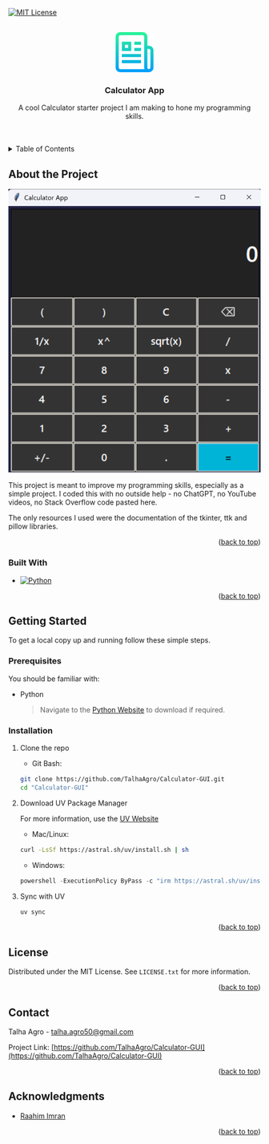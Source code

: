 <a id="readme-top"></a>



[![MIT License][license-shield]][license-url]



<!-- PROJECT LOGO -->
<br />
<div align="center">
  <a href="https://github.com/TalhaAgro/Calculator-GUI">
    <img src="docs/logo.png" alt="Logo" width="80" height="80">
  </a>

<h3 align="center">Calculator App</h3>

  <p align="center">
    A cool Calculator starter project I am making to hone my programming skills.
    <br />
    <a href="https://github.com/TalhaAgro/Calculator-GUI"></a>
    <br />
    <br />
  </p>
</div>
<!-- TABLE OF CONTENTS -->
<details>
  <summary>Table of Contents</summary>
  <ol>
    <li>
      <a href="#about-the-project">About The Project</a>
      <ul>
        <li><a href="#built-with">Built With</a></li>
      </ul>
    </li>
    <li>
      <a href="#getting-started">Getting Started</a>
      <ul>
        <li><a href="#prerequisites">Prerequisites</a></li>
        <li><a href="#installation">Installation</a></li>
      </ul>
    </li>
    <li><a href="#usage">Usage</a></li>
    <li><a href="#license">License</a></li>
    <li><a href="#contact">Contact</a></li>
    <li><a href="#acknowledgments">Acknowledgments</a></li>
  </ol>
</details>



## About the Project

![Calculator](src/assets/CalculatorScreenshot.png)

This project is meant to improve my programming skills, especially as a simple project. I coded this with no outside help - no ChatGPT, no YouTube videos, no Stack Overflow code pasted here.

The only resources I used were the documentation of the tkinter, ttk and pillow libraries.




<p align="right">(<a href="#readme-top">back to top</a>)</p>



### Built With

* [![Python][Python.com]][Python-url]

<p align="right">(<a href="#readme-top">back to top</a>)</p>




## Getting Started

To get a local copy up and running follow these simple steps.

### Prerequisites

You should be familiar with:
* Python

  > Navigate to the [Python Website](https://www.python.org/) to download if required.

### Installation

1. Clone the repo
   * Git Bash:

   ```sh
   git clone https://github.com/TalhaAgro/Calculator-GUI.git
   cd "Calculator-GUI"
   ```

2. Download UV Package Manager
   
   For more information, use the [UV Website](https://docs.astral.sh/uv/getting-started/installation/)
   * Mac/Linux:

   ```sh
   curl -LsSf https://astral.sh/uv/install.sh | sh
   ```
   * Windows:

   ```powershell
   powershell -ExecutionPolicy ByPass -c "irm https://astral.sh/uv/install.ps1 | iex"
   ```

3. Sync with UV
   ```sh
   uv sync
   ```

<p align="right">(<a href="#readme-top">back to top</a>)</p>



## License

Distributed under the MIT License. See `LICENSE.txt` for more information.

<p align="right">(<a href="#readme-top">back to top</a>)</p>



## Contact

Talha Agro - talha.agro50@gmail.com

Project Link: [https://github.com/TalhaAgro/Calculator-GUI](https://github.com/TalhaAgro/Calculator-GUI)

<p align="right">(<a href="#readme-top">back to top</a>)</p>



<!-- ACKNOWLEDGMENTS -->
## Acknowledgments

* [Raahim Imran](https://www.merriam-webster.com/thesaurus/dummy)

<p align="right">(<a href="#readme-top">back to top</a>)</p>



<!-- MARKDOWN LINKS & IMAGES -->
<!-- https://www.markdownguide.org/basic-syntax/#reference-style-links -->
[license-shield]: https://img.shields.io/github/license/TalhaAgro/Calculator-GUI.svg?style=for-the-badge
[license-url]: https://github.com/TalhaAgro/Calculator-GUI/blob/master/LICENSE.txt
[product-screenshot]: images/screenshot.png
[Python-url]: https://www.python.org/
[Python.com]: https://img.shields.io/badge/python-3670A0?style=for-the-badge&logo=python&logoColor=ffdd54